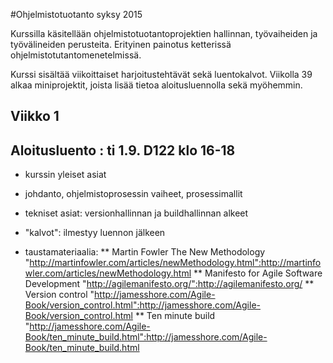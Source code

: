 #Ohjelmistotuotanto syksy 2015

Kurssilla käsitellään ohjelmistotuotantoprojektien hallinnan, työvaiheiden ja työvälineiden perusteita. Erityinen painotus ketterissä ohjelmistotutantomenetelmissä. 

Kurssi sisältää viikoittaiset harjoitustehtävät sekä luentokalvot. Viikolla 39 alkaa miniprojektit, joista lisää tietoa aloitusluennolla sekä myöhemmin. 

## Viikko 1

## Aloitusluento : ti 1.9. D122 klo 16-18

* kurssin yleiset asiat 
* johdanto, ohjelmistoprosessin vaiheet, prosessimallit
* tekniset asiat: versionhallinnan ja buildhallinnan alkeet

* "kalvot": ilmestyy luennon jälkeen 

* taustamateriaalia:
** Martin Fowler The New Methodology "http://martinfowler.com/articles/newMethodology.html":http://martinfowler.com/articles/newMethodology.html
** Manifesto for Agile Software Development "http://agilemanifesto.org/":http://agilemanifesto.org/
** Version control "http://jamesshore.com/Agile-Book/version_control.html":http://jamesshore.com/Agile-Book/version_control.html
** Ten minute build "http://jamesshore.com/Agile-Book/ten_minute_build.html":http://jamesshore.com/Agile-Book/ten_minute_build.html
